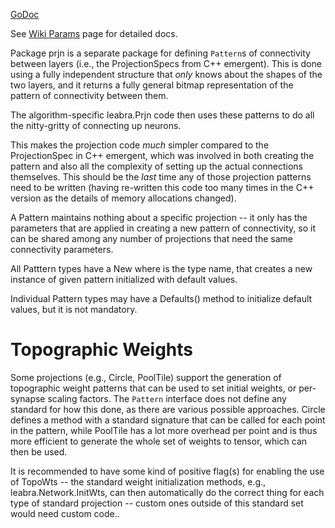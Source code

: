 [GoDoc](https://pkg.go.dev/github.com/emer/emergent/prjn)

See [Wiki Params](https://github.com/emer/emergent/wiki/Prjns) page for detailed docs.

Package prjn is a separate package for defining `Pattern`s of connectivity between layers (i.e., the ProjectionSpecs from C++ emergent).  This is done using a fully independent structure that *only* knows about the shapes of the two layers, and it returns a fully general bitmap representation of the pattern of connectivity between them.

The algorithm-specific leabra.Prjn code then uses these patterns to do all the nitty-gritty of connecting up neurons.

This makes the projection code *much* simpler compared to the ProjectionSpec in C++ emergent, which was involved in both creating the pattern and also all the complexity of setting up the actual connections themselves.  This should be the *last* time any of those projection patterns need to be written (having re-written this code too many times in the C++ version as the details of memory allocations changed).

A Pattern maintains nothing about a specific projection -- it only has the parameters that are applied in creating a new pattern of connectivity, so it can be shared among any number of projections that need the same connectivity parameters.

All Patttern types have a New<Name> where <Name> is the type name, that creates a new instance of given pattern initialized with default values.

Individual Pattern types may have a Defaults() method to initialize default values, but it is not mandatory.

# Topographic Weights

Some projections (e.g., Circle, PoolTile) support the generation of topographic weight patterns that can be used to set initial weights, or per-synapse scaling factors.  The `Pattern` interface does not define any standard for how this done, as there are various possible approaches.  Circle defines a method with a standard signature that can be called for each point in the pattern, while PoolTile has a lot more overhead per point and is thus more efficient to generate the whole set of weights to tensor, which can then be used.

It is recommended to have some kind of positive flag(s) for enabling the use of TopoWts -- the standard weight initialization methods, e.g., leabra.Network.InitWts, can then automatically do the correct thing for each type of standard projection -- custom ones outside of this standard set would need custom code..

